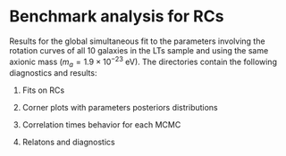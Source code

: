 # Benchmark analysis for RCs

Results for the global simultaneous fit to the parameters involving the rotation curves of all 10 galaxies in the
LTs sample and using the same axionic mass ($m_{a}=1.9\times10^{-23}$ eV). The directories contain the following diagnostics and results:

1. Fits on RCs

2. Corner plots with parameters posteriors distributions

3. Correlation times behavior for each MCMC

4. Relatons and diagnostics
